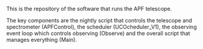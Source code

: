 This is the repository of the software that runs the APF telescope.

The key components are the nightly script that controls the telescope and spectrometer (APFControl), the scheduler (UCOcheduler_V1), the observing event loop which controls observing (Observe) and the overall script that manages everything (Main).
